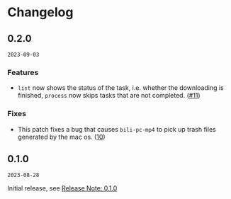 # Changelog

## 0.2.0

`2023-09-03`

### Features

- `list` now shows the status of the task, i.e. whether the downloading is finished, `process` now skips tasks that are not completed. ([#11](https://github.com/yinyanfr/bili-pc-mp4/pull/11))

### Fixes

- This patch fixes a bug that causes `bili-pc-mp4` to pick up trash files generated by the mac os. ([10](https://github.com/yinyanfr/bili-pc-mp4/pull/10))

## 0.1.0

`2023-08-28`

Initial release, see [Release Note: 0.1.0](https://github.com/yinyanfr/bili-pc-mp4/releases/tag/0.1.0)
